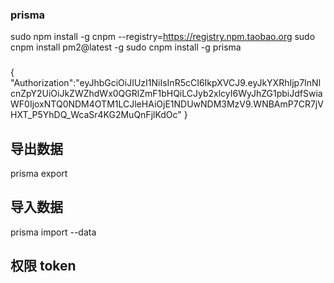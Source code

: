 ### prisma
sudo npm install -g cnpm --registry=https://registry.npm.taobao.org
sudo cnpm install pm2@latest -g
sudo cnpm install -g prisma
###
{
  "Authorization":"eyJhbGciOiJIUzI1NiIsInR5cCI6IkpXVCJ9.eyJkYXRhIjp7InNlcnZpY2UiOiJkZWZhdWx0QGRlZmF1bHQiLCJyb2xlcyI6WyJhZG1pbiJdfSwiaWF0IjoxNTQ0NDM4OTM1LCJleHAiOjE1NDUwNDM3MzV9.WNBAmP7CR7jVHXT_P5YhDQ_WcaSr4KG2MuQnFjlKdOc"
}

## 导出数据

prisma export

## 导入数据

prisma import --data

## 权限 token